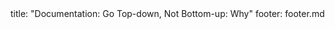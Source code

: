 <frontmatter>
title: "Documentation: Go Top-down, Not Bottom-up: Why"
footer: footer.md
</frontmatter>

<include src="unit-inPage-asFlat.md" boilerplate />
